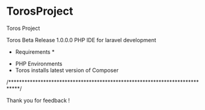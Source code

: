 # TorosProject
Toros Project

Toros Beta Release 1.0.0.0
PHP IDE for laravel development

* Requirements *
- PHP Environments
- Toros installs latest version of Composer

/****************************************************************************/



Thank you for feedback !
